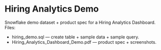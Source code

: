 # Hiring Analytics Demo
Snowflake demo dataset + product spec for a Hiring Analytics Dashboard.
Files:
- hiring_demo.sql — create table + sample data + sample query.
- Hiring_Analytics_Dashboard_Demo.pdf — product spec + screenshots.
